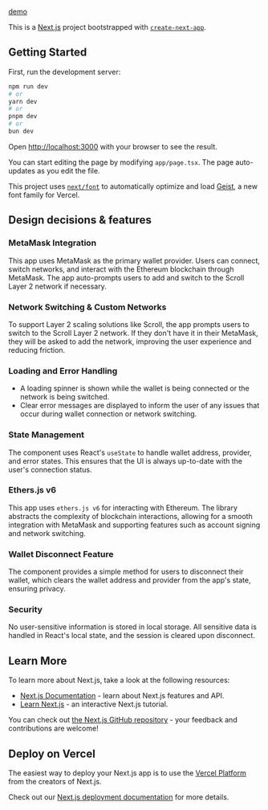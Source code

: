  [demo](https://scroll-dapp-olcp.vercel.app)

This is a [Next.js](https://nextjs.org) project bootstrapped with [`create-next-app`](https://nextjs.org/docs/app/api-reference/cli/create-next-app).

## Getting Started

First, run the development server:

```bash
npm run dev
# or
yarn dev
# or
pnpm dev
# or
bun dev
```

Open [http://localhost:3000](http://localhost:3000) with your browser to see the result.

You can start editing the page by modifying `app/page.tsx`. The page auto-updates as you edit the file.

This project uses [`next/font`](https://nextjs.org/docs/app/building-your-application/optimizing/fonts) to automatically optimize and load [Geist](https://vercel.com/font), a new font family for Vercel.

## Design decisions & features

### MetaMask Integration
This app uses MetaMask as the primary wallet provider. Users can connect, switch networks, and interact with the Ethereum blockchain through MetaMask. The app auto-prompts users to add and switch to the Scroll Layer 2 network if necessary.

### Network Switching & Custom Networks
To support Layer 2 scaling solutions like Scroll, the app prompts users to switch to the Scroll Layer 2 network. If they don't have it in their MetaMask, they will be asked to add the network, improving the user experience and reducing friction.

### Loading and Error Handling
- A loading spinner is shown while the wallet is being connected or the network is being switched.
- Clear error messages are displayed to inform the user of any issues that occur during wallet connection or network switching.

### State Management
The component uses React's `useState` to handle wallet address, provider, and error states. This ensures that the UI is always up-to-date with the user's connection status.

### Ethers.js v6
This app uses `ethers.js v6` for interacting with Ethereum. The library abstracts the complexity of blockchain interactions, allowing for a smooth integration with MetaMask and supporting features such as account signing and network switching.

### Wallet Disconnect Feature
The component provides a simple method for users to disconnect their wallet, which clears the wallet address and provider from the app's state, ensuring privacy.

### Security
No user-sensitive information is stored in local storage. All sensitive data is handled in React's local state, and the session is cleared upon disconnect.

## Learn More

To learn more about Next.js, take a look at the following resources:

- [Next.js Documentation](https://nextjs.org/docs) - learn about Next.js features and API.
- [Learn Next.js](https://nextjs.org/learn) - an interactive Next.js tutorial.

You can check out [the Next.js GitHub repository](https://github.com/vercel/next.js) - your feedback and contributions are welcome!

## Deploy on Vercel

The easiest way to deploy your Next.js app is to use the [Vercel Platform](https://vercel.com/new?utm_medium=default-template&filter=next.js&utm_source=create-next-app&utm_campaign=create-next-app-readme) from the creators of Next.js.

Check out our [Next.js deployment documentation](https://nextjs.org/docs/app/building-your-application/deploying) for more details.
